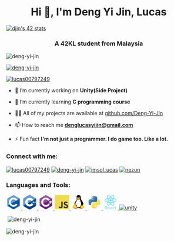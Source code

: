 <h1 align="center">Hi 👋, I'm Deng Yi Jin, Lucas</h1>
<a href="https://github.com/oakoudad/badge42"><img src="https://badge.mediaplus.ma/greenbinary/djin?1337Badge=off&UM6P=off" alt="djin's 42 stats" /></a>
<h3 align="center">A 42KL student from Malaysia</h3>

<p align="left"> <img src="https://komarev.com/ghpvc/?username=deng-yi-jin&label=Profile%20views&color=0e75b6&style=flat" alt="deng-yi-jin" /> </p>

<p align="left"> <a href="https://github.com/ryo-ma/github-profile-trophy"><img src="https://github-profile-trophy.vercel.app/?username=deng-yi-jin" alt="deng-yi-jin" /></a> </p>

<p align="left"> <a href="https://twitter.com/lucas00797249" target="blank"><img src="https://img.shields.io/twitter/follow/lucas00797249?logo=twitter&style=for-the-badge" alt="lucas00797249" /></a> </p>

- 🔭 I’m currently working on **Unity(Side Project)**

- 🌱 I’m currently learning **C programming course**

- 👨‍💻 All of my projects are available at [github.com/Deng-Yi-Jin](github.com/Deng-Yi-Jin)

- 📫 How to reach me **denglucasyijin@gmail.com**

- ⚡ Fun fact **I'm not just a programmer. I do game too. Like a lot.**

<h3 align="left">Connect with me:</h3>
<p align="left">
<a href="https://twitter.com/lucas00797249" target="blank"><img align="center" src="https://raw.githubusercontent.com/rahuldkjain/github-profile-readme-generator/master/src/images/icons/Social/twitter.svg" alt="lucas00797249" height="30" width="40" /></a>
<a href="https://linkedin.com/in/deng-yi-jin" target="blank"><img align="center" src="https://raw.githubusercontent.com/rahuldkjain/github-profile-readme-generator/master/src/images/icons/Social/linked-in-alt.svg" alt="deng-yi-jin" height="30" width="40" /></a>
<a href="https://instagram.com/imsol_ucas" target="blank"><img align="center" src="https://raw.githubusercontent.com/rahuldkjain/github-profile-readme-generator/master/src/images/icons/Social/instagram.svg" alt="imsol_ucas" height="30" width="40" /></a>
<a href="https://www.youtube.com/@nezun6084" target="blank"><img align="center" src="https://raw.githubusercontent.com/rahuldkjain/github-profile-readme-generator/master/src/images/icons/Social/youtube.svg" alt="nezun" height="30" width="40" /></a>
</p>

<h3 align="left">Languages and Tools:</h3>
<p align="left"> <a href="https://www.cprogramming.com/" target="_blank" rel="noreferrer"> <img src="https://raw.githubusercontent.com/devicons/devicon/master/icons/c/c-original.svg" alt="c" width="40" height="40"/> </a> <a href="https://www.w3schools.com/cpp/" target="_blank" rel="noreferrer"> <img src="https://raw.githubusercontent.com/devicons/devicon/master/icons/cplusplus/cplusplus-original.svg" alt="cplusplus" width="40" height="40"/> </a> <a href="https://www.w3schools.com/cs/" target="_blank" rel="noreferrer"> <img src="https://raw.githubusercontent.com/devicons/devicon/master/icons/csharp/csharp-original.svg" alt="csharp" width="40" height="40"/> </a> <a href="https://developer.mozilla.org/en-US/docs/Web/JavaScript" target="_blank" rel="noreferrer"> <img src="https://raw.githubusercontent.com/devicons/devicon/master/icons/javascript/javascript-original.svg" alt="javascript" width="40" height="40"/> </a> <a href="https://www.linux.org/" target="_blank" rel="noreferrer"> <img src="https://raw.githubusercontent.com/devicons/devicon/master/icons/linux/linux-original.svg" alt="linux" width="40" height="40"/> </a> <a href="https://www.python.org" target="_blank" rel="noreferrer"> <img src="https://raw.githubusercontent.com/devicons/devicon/master/icons/python/python-original.svg" alt="python" width="40" height="40"/> </a> <a href="https://reactjs.org/" target="_blank" rel="noreferrer"> <img src="https://raw.githubusercontent.com/devicons/devicon/master/icons/react/react-original-wordmark.svg" alt="react" width="40" height="40"/> </a> <a href="https://unity.com/" target="_blank" rel="noreferrer"> <img src="https://www.vectorlogo.zone/logos/unity3d/unity3d-icon.svg" alt="unity" width="40" height="40"/> </a> </p>

<p>&nbsp;<img align="center" src="https://github-readme-stats.vercel.app/api?username=deng-yi-jin&show_icons=true&locale=en" alt="deng-yi-jin" /></p>

<p><img align="center" src="https://github-readme-streak-stats.herokuapp.com/?user=deng-yi-jin&" alt="deng-yi-jin" /></p>
